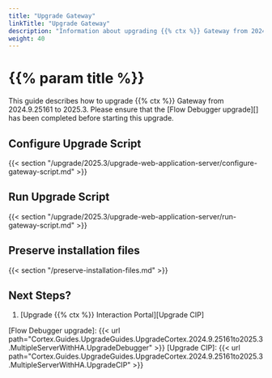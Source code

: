 ```yaml
---
title: "Upgrade Gateway"
linkTitle: "Upgrade Gateway"
description: "Information about upgrading {{% ctx %}} Gateway from 2024.9.25161 to 2025.3."
weight: 40
---
```


# {{% param title %}}

This guide describes how to upgrade {{% ctx %}} Gateway from 2024.9.25161 to 2025.3. Please ensure that the [Flow Debugger upgrade][] has been completed before starting this upgrade.

## Configure Upgrade Script

{{< section "/upgrade/2025.3/upgrade-web-application-server/configure-gateway-script.md" >}}

## Run Upgrade Script

{{< section "/upgrade/2025.3/upgrade-web-application-server/run-gateway-script.md" >}}

## Preserve installation files

{{< section "/preserve-installation-files.md" >}}

## Next Steps?

1. [Upgrade {{% ctx %}} Interaction Portal][Upgrade CIP]

[Flow Debugger upgrade]: {{< url path="Cortex.Guides.UpgradeGuides.UpgradeCortex.2024.9.25161to2025.3.MultipleServerWithHA.UpgradeDebugger" >}}
[Upgrade CIP]: {{< url path="Cortex.Guides.UpgradeGuides.UpgradeCortex.2024.9.25161to2025.3.MultipleServerWithHA.UpgradeCIP" >}}
